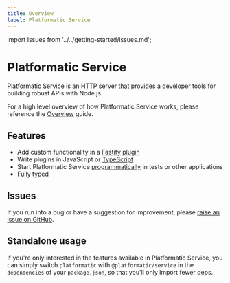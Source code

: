 ```yaml
---
title: Overview
label: Platformatic Service
---
```


import Issues from '../../getting-started/issues.md';

# Platformatic Service

Platformatic Service is an HTTP server that provides a developer tools for
building robust APIs with Node.js.

For a high level overview of how Platformatic Service works, please reference the
[Overview](../../Overview.md) guide.

## Features

- Add custom functionality in a [Fastify plugin](./plugin.md)
- Write plugins in JavaScript or [TypeScript](../platformatic/cli.md#compile)
- Start Platformatic Service [programmatically](./programmatic.md) in tests or other applications
- Fully typed

## Issues

If you run into a bug or have a suggestion for improvement, please
[raise an issue on GitHub](https://github.com/platformatic/platformatic/issues/new).

## Standalone usage

If you're only interested in the features available in Platformatic Service, you can simply switch `platformatic` with `@platformatic/service` in the `dependencies` of your `package.json`, so that you'll only import fewer deps.

<Issues />
